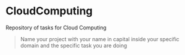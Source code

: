 # CloudComputing
Repository of tasks for Cloud Computing

 >  Name your project with your name in capital inside your specific domain and the specific task you are doing 

